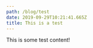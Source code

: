 ```yaml
---
path: /blog/test
date: 2019-09-29T10:21:41.665Z
title: This is a test
---
```

This is some test content!
